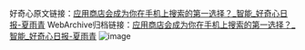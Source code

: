 好奇心原文链接：[应用商店会成为你在手机上搜索的第一选择？_智能_好奇心日报-夏雨青](https://www.qdaily.com/articles/3171.html)
WebArchive归档链接：[应用商店会成为你在手机上搜索的第一选择？_智能_好奇心日报-夏雨青](http://web.archive.org/web/20171216152008/http://www.qdaily.com:80/articles/3171.html)
![image](http://ww3.sinaimg.cn/large/007d5XDply1g3v6s72jrvj30u06g81ky)
